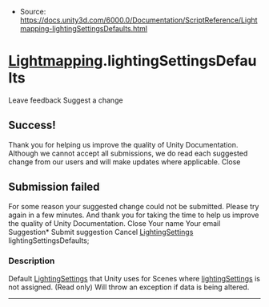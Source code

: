 * Source: https://docs.unity3d.com/6000.0/Documentation/ScriptReference/Lightmapping-lightingSettingsDefaults.html

#  [Lightmapping](https://docs.unity3d.com/6000.0/Documentation/ScriptReference/Lightmapping.html).lightingSettingsDefaults
Leave feedback
Suggest a change
## Success!
Thank you for helping us improve the quality of Unity Documentation. Although we cannot accept all submissions, we do read each suggested change from our users and will make updates where applicable.
Close
## Submission failed
For some reason your suggested change could not be submitted. Please <a>try again</a> in a few minutes. And thank you for taking the time to help us improve the quality of Unity Documentation.
Close
Your name Your email Suggestion* Submit suggestion
Cancel
[LightingSettings](https://docs.unity3d.com/6000.0/Documentation/ScriptReference/LightingSettings.html) lightingSettingsDefaults; 
### Description
Default [LightingSettings](https://docs.unity3d.com/6000.0/Documentation/ScriptReference/LightingSettings.html) that Unity uses for Scenes where [lightingSettings](https://docs.unity3d.com/6000.0/Documentation/ScriptReference/Lightmapping-lightingSettings.html) is not assigned. (Read only)
Will throw an exception if data is being altered.
* * *
